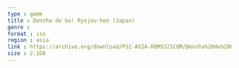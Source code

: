 ```yaml
---
type : game
title : Densha de Go! Ryojou-hen (Japan)
genre : 
format : iso
region : asia
link : https://archive.org/download/PS2-ASIA-ROMS321COM/Densha%20de%20Go%21%20Ryojou-hen%20%28Japan%29.7z
size : 2.1GB
---
```

